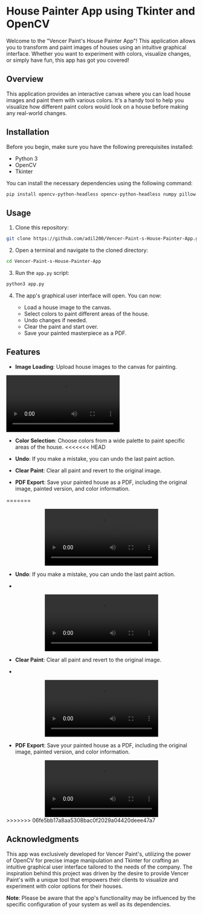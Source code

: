 # House Painter App using Tkinter and OpenCV

Welcome to the "Vencer Paint's House Painter App"! This application allows you to transform and paint images of houses using an intuitive graphical interface. Whether you want to experiment with colors, visualize changes, or simply have fun, this app has got you covered!

## Overview

This application provides an interactive canvas where you can load house images and paint them with various colors. It's a handy tool to help you visualize how different paint colors would look on a house before making any real-world changes.

## Installation

Before you begin, make sure you have the following prerequisites installed:

- Python 3
- OpenCV
- Tkinter

You can install the necessary dependencies using the following command:

```bash
pip install opencv-python-headless opencv-python-headless numpy pillow
```

## Usage

1. Clone this repository:

```bash
git clone https://github.com/adil200/Vencer-Paint-s-House-Painter-App.git
```

2. Open a terminal and navigate to the cloned directory:

```bash
cd Vencer-Paint-s-House-Painter-App
```

3. Run the `app.py` script:

```bash
python3 app.py
```

4. The app's graphical user interface will open. You can now:

   - Load a house image to the canvas.
   - Select colors to paint different areas of the house.
   - Undo changes if needed.
   - Clear the paint and start over.
   - Save your painted masterpiece as a PDF.

## Features

- **Image Loading**: Upload house images to the canvas for painting.

<video controls>
   <source src="Videos/Uploading.mp4" type="video/mp4">
</video>

- **Color Selection**: Choose colors from a wide palette to paint specific areas of the house.
<<<<<<< HEAD

- **Undo**: If you make a mistake, you can undo the last paint action.

- **Clear Paint**: Clear all paint and revert to the original image.

- **PDF Export**: Save your painted house as a PDF, including the original image, painted version, and color information.

=======
  
<center>
   <div style="text-align:center;">
      <video controls>
         <source src="Videos/Uploading.mp4" type="video/mp4">
         Your browser does not support the video tag.
      </video>
   </div>
</center>

- **Undo**: If you make a mistake, you can undo the last paint action.

- 
<center>
   <div style="text-align:center;">
      <video controls>
         <source src="Videos/Paint.mp4" type="video/mp4">
         Your browser does not support the video tag.
      </video>
   </div>
</center>

- **Clear Paint**: Clear all paint and revert to the original image.

- 
<center>
   <div style="text-align:center;">
      <video controls>
         <source src="Videos/Undo.mp4" type="video/mp4">
         Your browser does not support the video tag.
      </video>
   </div>
</center>

- **PDF Export**: Save your painted house as a PDF, including the original image, painted version, and color information.

<center>
   <div style="text-align:center;">
      <video controls>
         <source src="Videos/Save.mp4" type="video/mp4">
         Your browser does not support the video tag.
      </video>
   </div>
</center>
>>>>>>> 06fe5bb17a8aa5308bac0f2029a04420deee47a7

## Acknowledgments

This app was exclusively developed for Vencer Paint's, utilizing the power of OpenCV for precise image manipulation and Tkinter for crafting an intuitive graphical user interface tailored to the needs of the company. The inspiration behind this project was driven by the desire to provide Vencer Paint's with a unique tool that empowers their clients to visualize and experiment with color options for their houses.

**Note**: Please be aware that the app's functionality may be influenced by the specific configuration of your system as well as its dependencies.
